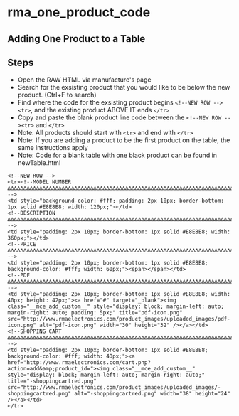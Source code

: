 # rma_one_product_code

## Adding One Product to a Table

## Steps

* Open the RAW HTML via manufacture's page
* Search for the exsisting product that you would like to be below the new product. (Ctrl+F to search)
* Find where the code for the exsisting product begins ```<!--NEW ROW --> <tr>```, and the existing product ABOVE IT ends ``` </tr> ```
* Copy and paste the blank product line code between the ```<!--NEW ROW --><tr>``` and ``` </tr> ```
* Note: All products should start with ```<tr>``` and end with   ``` </tr> ```
* Note: If you are adding a product to be the first product on the table, the same instructions apply
* Note: Code for a blank table with one black product can be found in newTable.html 


``` 
<!--NEW ROW -->
<tr><!--MODEL NUMBER ∆∆∆∆∆∆∆∆∆∆∆∆∆∆∆∆∆∆∆∆∆∆∆∆∆∆∆∆∆∆∆∆∆∆∆∆∆∆∆∆∆∆∆∆∆∆∆∆∆∆∆∆∆∆∆∆∆∆∆∆∆∆∆∆∆∆∆∆∆∆∆∆∆ -->
<td style="background-color: #fff; padding: 2px 10px; border-bottom: 1px solid #E8E8E8; width: 120px;"></td>
<!--DESCRIPTION ∆∆∆∆∆∆∆∆∆∆∆∆∆∆∆∆∆∆∆∆∆∆∆∆∆∆∆∆∆∆∆∆∆∆∆∆∆∆∆∆∆∆∆∆∆∆∆∆∆∆∆∆∆∆∆∆∆∆∆∆∆∆∆∆∆∆∆∆∆∆∆∆∆ -->
<td style="padding: 2px 10px; border-bottom: 1px solid #E8E8E8; width: 360px;"></td>
<!--PRICE ∆∆∆∆∆∆∆∆∆∆∆∆∆∆∆∆∆∆∆∆∆∆∆∆∆∆∆∆∆∆∆∆∆∆∆∆∆∆∆∆∆∆∆∆∆∆∆∆∆∆∆∆∆∆∆∆∆∆∆∆∆∆∆∆∆∆∆∆∆∆∆∆∆∆∆∆∆∆∆∆ -->
<td style="padding: 2px 10px; border-bottom: 1px solid #E8E8E8; background-color: #fff; width: 60px;"><span></span></td>
<!--PDF ∆∆∆∆∆∆∆∆∆∆∆∆∆∆∆∆∆∆∆∆∆∆∆∆∆∆∆∆∆∆∆∆∆∆∆∆∆∆∆∆∆∆∆∆∆∆∆∆∆∆∆∆∆∆∆∆∆∆∆∆∆∆∆∆∆∆∆∆∆∆∆∆∆ -->
<td style="padding: 2px 10px; border-bottom: 1px solid #E8E8E8; width: 40px; height: 42px;"><a href="#" target="_blank"><img class="__mce_add_custom__" style="display: block; margin-left: auto; margin-right: auto; padding: 5px;" title="pdf-icon.png" src="http://www.rmaelectronics.com/product_images/uploaded_images/pdf-icon.png" alt="pdf-icon.png" width="30" height="32" /></a></td>
<!--SHOPPING CART ∆∆∆∆∆∆∆∆∆∆∆∆∆∆∆∆∆∆∆∆∆∆∆∆∆∆∆∆∆∆∆∆∆∆∆∆∆∆∆∆∆∆∆∆∆∆∆∆∆∆∆∆∆∆∆∆∆∆∆∆∆∆∆∆∆∆∆∆∆∆∆∆ -->
<td style="padding: 2px 10px; border-bottom: 1px solid #E8E8E8; background-color: #fff; width: 40px;"><a href="http://www.rmaelectronics.com/cart.php?action=add&amp;product_id="><img class="__mce_add_custom__" style="display: block; margin-left: auto; margin-right: auto;" title="-shoppingcartred.png" src="http://www.rmaelectronics.com/product_images/uploaded_images/-shoppingcartred.png" alt="-shoppingcartred.png" width="38" height="24" /></a></td>
</tr>
```



